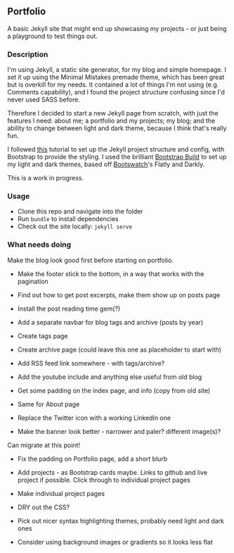 ## Portfolio
A basic Jekyll site that might end up showcasing my projects - or just being a playground to test things out.

### Description
I'm using Jekyll, a static site generator, for my blog and simple homepage. I set it up using the Minimal Mistakes premade theme, which has been great but is overkill for my needs. It contained a lot of things I'm not using (e.g. Comments capability), and I found the project structure confusing since I'd never used SASS before.  

Therefore I decided to start a new Jekyll page from scratch, with just the features I need: about me; a portfolio and my projects; my blog; and the ability to change between light and dark theme, because I think that's really fun.  

I followed [this](https://kevq.uk/how-to-build-jekyll-site-simple-css/) tutorial to set up the Jekyll project structure and config, with Bootstrap to provide the styling. I used the brilliant [Bootstrap Build](https://bootstrap.build/) to set up my light and dark themes, based off [Bootswatch](https://bootswatch.com/)'s Flatly and Darkly.   

This is a work in progress.

### Usage
* Clone this repo and navigate into the folder
* Run `bundle` to install dependencies
* Check out the site locally: `jekyll serve`


### What needs doing
Make the blog look good first before starting on portfolio.
* Make the footer stick to the bottom, in a way that works with the pagination
* Find out how to get post excerpts, make them show up on posts page
* Install the post reading time gem(?)
* Add a separate navbar for blog tags and archive (posts by year)
* Create tags page
* Create archive page (could leave this one as placeholder to start with)
* Add RSS feed link somewhere - with tags/archive?
* Add the youtube include and anything else useful from old blog

* Get some padding on the index page, and info (copy from old site)
* Same for About page
* Replace the Twitter icon with a working LinkedIn one
* Make the banner look better - narrower and paler? different image(s)?

Can migrate at this point!  
  
* Fix the padding on Portfolio page, add a short blurb
* Add projects - as Bootstrap cards maybe. Links to github and live project if possible. Click through to individual project pages
* Make individual project pages
  
* DRY out the CSS?
* Pick out nicer syntax highlighting themes, probably need light and dark ones
* Consider using background images or gradients so it looks less flat
